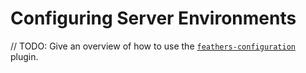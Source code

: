 # Configuring Server Environments

// TODO: Give an overview of how to use the [`feathers-configuration`](https://github.com/feathersjs/feathers-configuration) plugin.